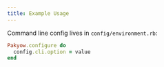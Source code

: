 ```yaml
---
title: Example Usage
---
```


Command line config lives in `config/environment.rb`:

```ruby
Pakyow.configure do
  config.cli.option = value
end
```
